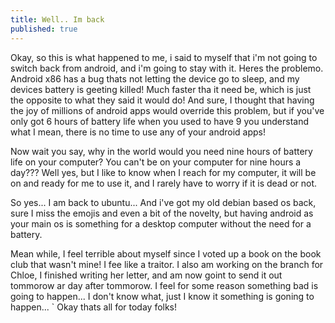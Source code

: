 ```yaml
---
title: Well.. Im back
published: true
---
```


Okay, so this is what happened to me, i said to myself that i'm not going to switch back from android, and i'm going to stay with it. Heres the problemo. Android x86 has a bug thats not letting the device go to sleep, and my devices battery is geeting killed! Much faster tha it need be, which is just the opposite to what they said it would do! And sure, I thought that having the joy of millions of android apps would override this problem, but if you've only got 6 hours of battery life when you used to have 9 you understand what I mean, there is no time to use any of your android apps!

Now wait you say, why in the world would you need nine hours of battery life on your computer? You can't be on your computer for nine hours a day??? Well yes, but I like to know when I reach for my computer, it will be on and ready for me to use it, and I rarely have to worry if it is dead or not.

So yes... I am back to ubuntu... And i've got my old debian based os back, sure I miss the emojis and even a bit of the novelty, but having android as your main os is something for a desktop computer without the need for a battery.

Mean while, I feel terrible about myself since I voted up a book on the book club that wasn't mine! I fee like a traitor. I also am working on the branch for Chloe, I finished writing her letter, and am now goint to send it out tommorow ar day after tommorow. I feel for some reason something bad is going to happen... I don't know what, just I know it something is goning to happen... 
`
Okay thats all for today folks!